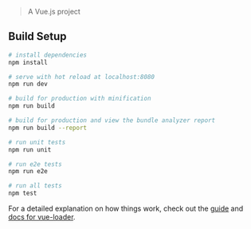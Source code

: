 <!--# 随着互联网技术的飞速发展,尤其是互联网社交工具的普及,微信这一新 型媒体传播形式逐渐成为人们的一种生活方式,因此以微信为基础平台,借助 微信的普及性和使用的便捷性,打造微信公众号的工会职工在线服务大厅、职 工活动平台,越来越受到广大职工的欢迎,同时也提升了职工参与工会活动的 积极性,以及对工会工作职能的认可。通过微信公众号,职工拿起手机就可以 随时随地体验在线服务带来的便利,并在线参与活动报名和各类在线活动,极 大地增加了职工与工会之间紧密的联系与实时性的沟通与、反馈。微信公众号 对于工会工作将可实现如下几点目标:-->
<!--➢ 将公益乐学微信平台与申工社APP服务站公益乐学模块底层数据打通;-->
<!--➢ 为公益乐学粉丝提供更公平合理的约课办法,扩大受众覆盖面,提升-->
<!--用户体验。-->


> A Vue.js project

## Build Setup

``` bash
# install dependencies
npm install

# serve with hot reload at localhost:8080
npm run dev

# build for production with minification
npm run build

# build for production and view the bundle analyzer report
npm run build --report

# run unit tests
npm run unit

# run e2e tests
npm run e2e

# run all tests
npm test
```

For a detailed explanation on how things work, check out the [guide](http://vuejs-templates.github.io/webpack/) and [docs for vue-loader](http://vuejs.github.io/vue-loader).
